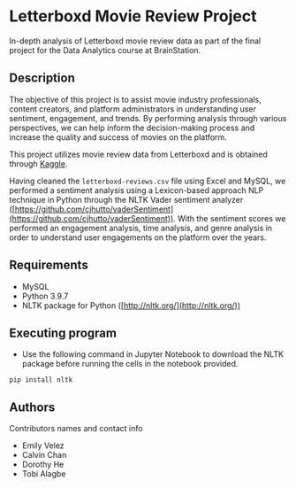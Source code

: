 # Letterboxd Movie Review Project

In-depth analysis of Letterboxd movie review data as part of the final project for the Data Analytics course at BrainStation.

## Description

The objective of this project is to assist movie industry professionals, content creators, and platform administrators in understanding user sentiment, engagement, and trends. By performing analysis through various perspectives, we can help inform the decision-making process and increase the quality and success of movies on the platform. 

This project utilizes movie review data from Letterboxd and is obtained through [Kaggle](https://www.kaggle.com/datasets/joyshil0599/movie-reviews-dataset-10k-scraped-data). 

Having cleaned the `letterboxd-reviews.csv` file using Excel and MySQL, we performed a sentiment analysis using a Lexicon-based approach NLP technique in Python through the NLTK Vader sentiment analyzer ([https://github.com/cjhutto/vaderSentiment](https://github.com/cjhutto/vaderSentiment)). With the sentiment scores we performed an engagement analysis, time analysis, and genre analysis in order to understand user engagements on the platform over the years. 

## Requirements

* MySQL
* Python 3.9.7
* NLTK package for Python ([http://nltk.org/](http://nltk.org/))

## Executing program

* Use the following command in Jupyter Notebook to download the NLTK package before running the cells in the notebook provided.
```
pip install nltk
```

## Authors

Contributors names and contact info

* Emily Velez
* Calvin Chan
* Dorothy He
* Tobi Alagbe




